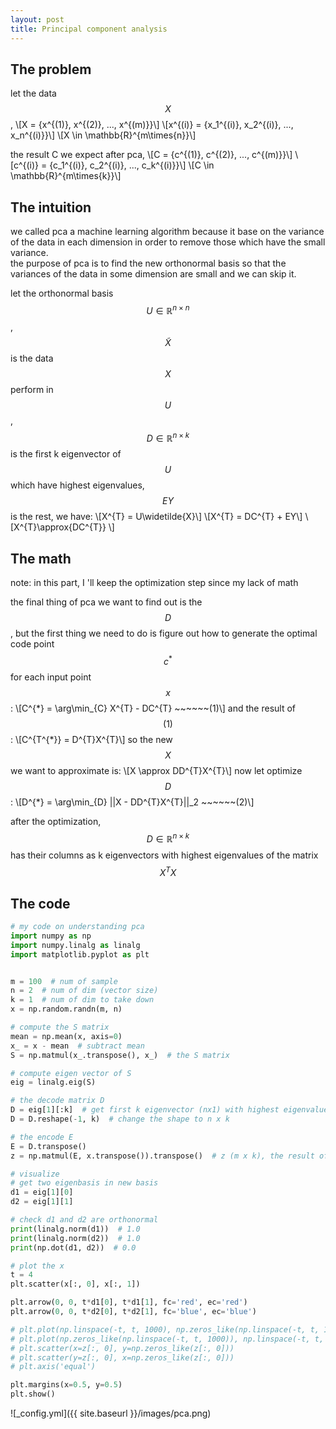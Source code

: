 ```yaml
---
layout: post
title: Principal component analysis
---
```

## The problem
let the data $$X$$, 
\\[X = {x^{(1)}, x^{(2)}, ..., x^{(m)}}\\] 
\\[x^{(i)} = {x_1^{(i)}, x_2^{(i)}, ..., x_n^{(i)}}\\]
\\[X \in \mathbb{R}^{m\times{n}}\\]

the result C we expect after pca, 
\\[C = {c^{(1)}, c^{(2)}, ..., c^{(m)}}\\] 
\\[c^{(i)} = {c_1^{(i)}, c_2^{(i)}, ..., c_k^{(i)}}\\]
\\[C \in \mathbb{R}^{m\times{k}}\\]

## The intuition
we called pca a machine learning algorithm because it base on the variance of the data in each dimension in order to remove those which have the small variance.<br/>
the purpose of pca is to find the new orthonormal basis so that the variances of the data in some dimension are small and we can skip it.

let the orthonormal basis $$U \in \mathbb{R}^{n\times{n}}$$, $$\widetilde{X}$$ is the data $$X$$ perform in $$U$$, $$D\in \mathbb{R}^{n\times{k}}$$ is the first k eigenvector of $$U$$ which have highest eigenvalues, $$EY$$ is the rest, we have:
\\[X^{T} = U\widetilde{X}\\]
\\[X^{T} = DC^{T} + EY\\]
\\[X^{T}\approx{DC^{T}} \\]

## The math
note: in this part, I 'll keep the optimization step since my lack of math

the final thing of pca we want to find out is the $$D$$, but the first thing we need to do is figure out how to generate the optimal code point $$c^{*}$$ for each input point $$x$$:
\\[C^{\*} = \arg\min_{C} X^{T} - DC^{T} ~~~~~~(1)\\]
and the result of $$(1)$$:
\\[C^{T^{\*}} = D^{T}X^{T}\\]
so the new $$X$$ we want to approximate is:
\\[X \approx DD^{T}X^{T}\\]
now let optimize $$D$$:
\\[D^{*} = \arg\min_{D} \||X - DD^{T}X^{T}|\|_2 ~~~~~~(2)\\]

after the optimization, $$D\in \mathbb{R}^{n\times{k}}$$ has their columns as k eigenvectors with highest eigenvalues of the matrix $$X^{T}X$$

## The code
```python
# my code on understanding pca
import numpy as np
import numpy.linalg as linalg
import matplotlib.pyplot as plt


m = 100  # num of sample
n = 2  # num of dim (vector size)
k = 1  # num of dim to take down
x = np.random.randn(m, n)

# compute the S matrix
mean = np.mean(x, axis=0)
x_ = x - mean  # subtract mean
S = np.matmul(x_.transpose(), x_)  # the S matrix

# compute eigen vector of S
eig = linalg.eig(S)

# the decode matrix D
D = eig[1][:k]  # get first k eigenvector (nx1) with highest eigenvalue
D = D.reshape(-1, k)  # change the shape to n x k

# the encode E
E = D.transpose()
z = np.matmul(E, x.transpose()).transpose()  # z (m x k), the result of pca

# visualize
# get two eigenbasis in new basis
d1 = eig[1][0]
d2 = eig[1][1]

# check d1 and d2 are orthonormal
print(linalg.norm(d1))  # 1.0
print(linalg.norm(d2))  # 1.0
print(np.dot(d1, d2))  # 0.0

# plot the x
t = 4
plt.scatter(x[:, 0], x[:, 1])

plt.arrow(0, 0, t*d1[0], t*d1[1], fc='red', ec='red')
plt.arrow(0, 0, t*d2[0], t*d2[1], fc='blue', ec='blue')

# plt.plot(np.linspace(-t, t, 1000), np.zeros_like(np.linspace(-t, t, 1000)))
# plt.plot(np.zeros_like(np.linspace(-t, t, 1000)), np.linspace(-t, t, 1000))
# plt.scatter(x=z[:, 0], y=np.zeros_like(z[:, 0]))
# plt.scatter(y=z[:, 0], x=np.zeros_like(z[:, 0]))
# plt.axis('equal')

plt.margins(x=0.5, y=0.5)
plt.show()
```
![_config.yml]({{ site.baseurl }}/images/pca.png)